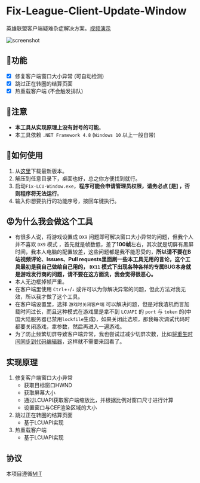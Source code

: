 # Fix-League-Client-Update-Window
英雄联盟客户端疑难杂症解决方案。[视频演示](https://www.bilibili.com/video/BV1Cw41147iS/)

![screenshot](./Assets/screenshot.png)

## 📝功能
- [x] 修复客户端窗口大小异常 (可自动检测)
- [x] 跳过正在转圈的结算页面
- [x] 热重载客户端 (不会触发排队)

## 👋注意
- **本工具从实现原理上没有封号的可能**。
- 本工具依赖 `.NET Framework 4.8` (`Windows 10` 以上一般自带)

## 🚀如何使用
1. 从[这里](https://github.com/LeagueTavern/fix-lcu-window/releases)下载最新版本。
2. 解压到任意目录下，桌面也好，总之你方便找到就行。
3. 启动`Fix-LCU-Window.exe`，**程序可能会申请管理员权限，请务必点 [是] ，否则程序将无法运行**。
4. 输入你想要执行的功能序号，按回车键执行。

## 😡为什么我会做这个工具
- 有很多人说，将游戏设置成 `DX9` 问题即可解决窗口大小异常的问题，但我个人并不喜欢 `DX9` 模式 ，首先就是帧数低，差了**100帧**左右，其次就是切屏有黑屏时间，我本人电脑的配置较差，这些问题都是我不能忍受的，**所以请不要在B站视频评论、Issues、Pull requests里面刷一些本工具无用的言论，这个工具最初是我自己做给自己用的， `DX11` 模式下出现各种各样的专属BUG本身就是游戏发行商的问题，请不要在这方面洗，我会觉得很恶心。**
- 本人无边框掉帧严重。
- 在客户端里使用 `Ctrl`+`↑`/`↓` 或许可以为你解决异常的问题，但此方法对我无效，所以我才做了这个工具。
- 在客户端设置里，选择 `游戏时关闭客户端` 可以解决问题，但是对我渣机而言加载时间过长，而且这种模式在游戏里是拿不到 `LCUAPI` 的 `port` 与 `token` 的(中国大陆服务器已禁用`lockfile`生成)，如果关闭此选项，那我每次调试代码时都要关闭游戏，拿参数，然后再进入一遍游戏。
- 为了防止频繁切屏导致客户端异常，我也尝试过减少切屏次数，比如[将重生时间同步到代码编辑器](https://github.com/Coooookies/vscode-league-respawn-timer)，这样就不需要来回看了。

## 实现原理
1. 修复客户端窗口大小异常
    - 获取目标窗口HWND
    - 获取屏幕大小
    - 通过LCUAPI获取客户端缩放比，并根据比例对窗口尺寸进行计算
    - 设置窗口与CEF渲染区域的大小
2. 跳过正在转圈的结算页面
    - 基于LCUAPI实现
3. 热重载客户端
    - 基于LCUAPI实现

## 协议
本项目遵循[MIT](https://github.com/LeagueTavern/fix-lcu-window/blob/master/LICENSE.txt)